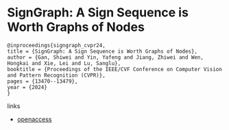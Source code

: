# SignGraph: A Sign Sequence is Worth Graphs of Nodes

```
@inproceedings{signgraph_cvpr24,
title = {SignGraph: A Sign Sequence is Worth Graphs of Nodes},
author = {Gan, Shiwei and Yin, Yafeng and Jiang, Zhiwei and Wen, Hongkai and Xie, Lei and Lu, Sanglu},
booktitle = {Proceedings of the IEEE/CVF Conference on Computer Vision and Pattern Recognition (CVPR)},
pages = {13470--13479},
year = {2024}
}
```

links
- [openaccess](https://openaccess.thecvf.com//content/CVPR2024/html/Gan_SignGraph_A_Sign_Sequence_is_Worth_Graphs_of_Nodes_CVPR_2024_paper.html)

